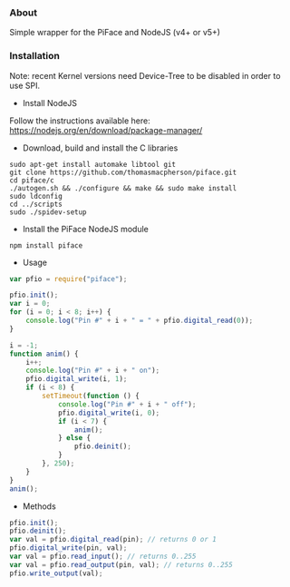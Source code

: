 ### About
Simple wrapper for the PiFace and NodeJS (v4+ or v5+)

### Installation
Note: recent Kernel versions need Device-Tree to be disabled in order to use SPI.

- Install NodeJS

Follow the instructions available here:
https://nodejs.org/en/download/package-manager/

- Download, build and install the C libraries

```
sudo apt-get install automake libtool git
git clone https://github.com/thomasmacpherson/piface.git
cd piface/c
./autogen.sh && ./configure && make && sudo make install
sudo ldconfig
cd ../scripts
sudo ./spidev-setup
```

- Install the PiFace NodeJS module

```
npm install piface
```

- Usage

```javascript
var pfio = require("piface");

pfio.init();
var i = 0;
for (i = 0; i < 8; i++) {
    console.log("Pin #" + i + " = " + pfio.digital_read(0));
}

i = -1;
function anim() {
    i++;
    console.log("Pin #" + i + " on");
    pfio.digital_write(i, 1);
    if (i < 8) {
        setTimeout(function () {
            console.log("Pin #" + i + " off");
            pfio.digital_write(i, 0);
            if (i < 7) {
                anim();
            } else {
                pfio.deinit();
            }
        }, 250);
    }
}
anim();
```

- Methods

```javascript
pfio.init();
pfio.deinit();
var val = pfio.digital_read(pin); // returns 0 or 1
pfio.digital_write(pin, val);
var val = pfio.read_input(); // returns 0..255
var val = pfio.read_output(pin, val); // returns 0..255
pfio.write_output(val);
```
